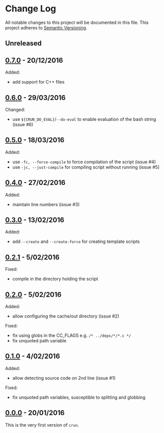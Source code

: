 # Change Log

All notable changes to this project will be documented in this file.
This project adheres to [Semantic Versioning](http://semver.org/).


## Unreleased




## [0.7.0][0.7.0] - 20/12/2016

Added:

* add support for C++ files


## [0.6.0][0.6.0] - 29/03/2016

Changed:

* use `${CRUN_DO_EVAL}`/`--do-eval` to enable evaluation of the bash string (issue #6)


## [0.5.0][0.5.0] - 18/03/2016

Added:

* use `-fc, --force-compile` to force compilation of the script (issue #4)
* use `-jc, --just-compile` for compiling script without running (issue #5)


## [0.4.0][0.4.0] - 27/02/2016

Added:

* maintain line numbers (issue #3)


## [0.3.0][0.3.0] - 13/02/2016

Added:

* add `--create` and `--create-force` for creating template scripts


## [0.2.1][0.2.1] - 5/02/2016

Fixed:

* compile in the directory holding the script


## [0.2.0][0.2.0] - 5/02/2016

Added:

* allow configuring the cache/out directory (issue #2)

Fixed:

* fix using globs in the CC_FLAGS e.g. `/* ../deps/*/*.c */`
* fix unquoted path variable


## [0.1.0][0.1.0] - 4/02/2016

Added:

* allow detecting source code on 2nd line (issue #1)

Fixed:

* fix unquoted path variables, susceptible to splitting and globbing


## [0.0.0][0.0.0] - 20/01/2016

This is the very first version of `crun`.


<!-- Release links are placed here for easier updating -->
[0.0.0]:https://github.com/GochoMugo/crun/releases/tag/v0.0.0
[0.1.0]:https://github.com/GochoMugo/crun/releases/tag/v0.1.0
[0.2.0]:https://github.com/GochoMugo/crun/releases/tag/v0.2.0
[0.2.1]:https://github.com/GochoMugo/crun/releases/tag/v0.2.1
[0.3.0]:https://github.com/GochoMugo/crun/releases/tag/v0.3.0
[0.4.0]:https://github.com/GochoMugo/crun/releases/tag/v0.4.0
[0.5.0]:https://github.com/GochoMugo/crun/releases/tag/v0.5.0
[0.6.0]:https://github.com/GochoMugo/crun/releases/tag/v0.6.0
[0.7.0]:https://github.com/GochoMugo/crun/releases/tag/v0.7.0
